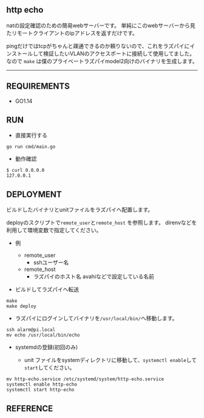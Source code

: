 http echo
---------


natの設定確認のための簡易webサーバーです。
単純にこのwebサーバーから見たリモートクライアントのipアドレスを返すだけです。

pingだけではtcpがちゃんと疎通できるのか頼りないので、これをラズパイにインストールして検証したいVLANのアクセスポートに接続して使用してました。
なので `make` は僕のプライベートラズパイmodel2向けのバイナリを生成します。


-----


## REQUIREMENTS

- GO1.14

## RUN


- 直接実行する
```
go run cmd/main.go
```

- 動作確認
```
$ curl 0.0.0.0
127.0.0.1
```

## DEPLOYMENT

ビルドしたバイナリとunitファイルをラズパイへ配置します。

deployのスクリプトで`remote_user`と`remote_host` を参照します。
direnvなどを利用して環境変数で指定してください。

- 例
  - remote_user
    - sshユーザー名
  - remote_host
    - ラズパイのホスト名 avahiなどで設定している名前

- ビルドしてラズパイへ転送
```
make
make deploy
```

- ラズパイにログインしてバイナリを`/usr/local/bin/`へ移動します。

```
ssh alarm@pi.local
mv echo /usr/local/bin/echo
```

- systemdの登録(初回のみ)

  - unit ファイルをsystemディレクトリに移動して、`systemctl enable`して`start`してください。

```
mv http-echo.service /etc/systemd/system/http-echo.service
systemctl enable http-echo
systemctl start http-echo
```

## REFERENCE
